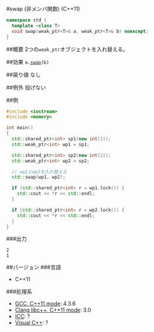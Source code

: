 #swap (非メンバ関数) (C++11)
```cpp
namespace std {
  template <class T>
  void swap(weak_ptr<T>& a, weak_ptr<T>& b) noexcept;
}
```

##概要
2つの`weak_ptr`オブジェクトを入れ替える。


##効果
`a.`[`swap`](./swap.md)`(b)`


##戻り値
なし


##例外
投げない


##例
```cpp
#include <iostream>
#include <memory>

int main()
{
  std::shared_ptr<int> sp1(new int(1));
  std::weak_ptr<int> wp1 = sp1;

  std::shared_ptr<int> sp2(new int(2));
  std::weak_ptr<int> wp2 = sp2;

  // wp1とwp2を入れ替える
  std::swap(wp1, wp2);

  if (std::shared_ptr<int> r = wp1.lock()) {
	std::cout << *r << std::endl;
  }

  if (std::shared_ptr<int> r = wp2.lock()) {
	std::cout << *r << std::endl;
  }
}
```

###出力
```
2
1
```

##バージョン
###言語
- C++11

###処理系
- [GCC, C++11 mode](/implementation.md#gcc): 4.3.6
- [Clang libc++, C++11 mode](/implementation.md#clang): 3.0
- [ICC](/implementation.md#icc): ?
- [Visual C++](/implementation.md#visual_cpp): ?
